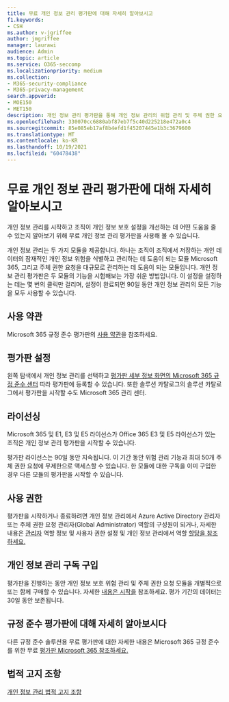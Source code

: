 ```yaml
---
title: 무료 개인 정보 관리 평가판에 대해 자세히 알아보시고
f1.keywords:
- CSH
ms.author: v-jgriffee
author: jmgriffee
manager: laurawi
audience: Admin
ms.topic: article
ms.service: O365-seccomp
ms.localizationpriority: medium
ms.collection:
- M365-security-compliance
- M365-privacy-management
search.appverid:
- MOE150
- MET150
description: 개인 정보 관리 평가판을 통해 개인 정보 관리의 위험 관리 및 주체 권한 요청 기능을 사용해 보아야 합니다.
ms.openlocfilehash: 330070cc6880abf87eb7f5c40d225218e472a0c4
ms.sourcegitcommit: 85e085eb17af8b4efd1f45207445e1b3c3679600
ms.translationtype: MT
ms.contentlocale: ko-KR
ms.lasthandoff: 10/19/2021
ms.locfileid: "60478438"
---
```

# <a name="learn-about-the-free-privacy-management-trial"></a>무료 개인 정보 관리 평가판에 대해 자세히 알아보시고

개인 정보 관리를 [](privacy-management.md) 시작하고 조직이 개인 정보 보호 설정을 개선하는 데 어떤 도움을 줄 수 있는지 알아보기 위해 무료 개인 정보 관리 평가판을 사용해 볼 수 있습니다.

개인 정보 관리는 두 가지 모듈을 제공합니다. 하나는 조직이 조직에서 저장하는 개인 데이터의 잠재적인 개인 정보 [](privacy-management-subject-rights-requests.md) 위험을 식별하고 관리하는 데 도움이 되는 모듈 Microsoft 365, 그리고 주체 권한 요청을 대규모로 관리하는 데 도움이 되는 모듈입니다. [](privacy-management-policies.md) 개인 정보 관리 평가판은 두 모듈의 기능을 시험해보는 가장 쉬운 방법입니다. 이 설정을 설정하는 데는 몇 번의 클릭만 걸리며, 설정이 완료되면 90일 동안 개인 정보 관리의 모든 기능을 모두 사용할 수 있습니다.

## <a name="terms-and-conditions"></a>사용 약관

Microsoft 365 규정 준수 평가판의 [사용 약관](privacy-management-trial-terms.md)을 참조하세요.

## <a name="set-up-a-trial"></a>평가판 설정

왼쪽 탐색에서 개인 정보 관리를 선택하고 [평가판 세부 정보 화면의 Microsoft 365 규정 준수 센터](https://compliance.microsoft.com) 따라 평가판에 등록할 수 있습니다.  또한 솔루션 카탈로그의 솔루션 카탈로그에서 평가판을 시작할 수도 Microsoft 365 관리 센터.

## <a name="licensing"></a>라이선싱

Microsoft 365 및 E1, E3 및 E5 라이선스가 Office 365 E3 및 E5 라이선스가 있는 조직은 개인 정보 관리 평가판을 시작할 수 있습니다.

평가판 라이선스는 90일 동안 지속됩니다. 이 기간 동안 위험 관리 기능과 최대 50개 주체 권한 요청에 무제한으로 액세스할 수 있습니다. 한 모듈에 대한 구독을 이미 구입한 경우 다른 모듈의 평가판을 시작할 수 있습니다.

## <a name="permissions"></a>사용 권한

평가판을 시작하거나 종료하려면 개인 정보 관리에서 Azure Active Directory 관리자 또는 주체 권한 요청 관리자(Global Administrator) 역할의 구성원이 되거나, 자세한 내용은 [관리자](/microsoft-365/admin/add-users/about-admin-roles) 역할 정보 및 사용자 권한 설정 및 개인 정보 관리에서 역할 [할당을 참조하세요.](privacy-management-permissions.md)

## <a name="buy-a-privacy-management-subscription"></a>개인 정보 관리 구독 구입

평가판을 진행하는 동안 개인 정보 보호 위험 관리 및 주체 권한 요청 모듈을 개별적으로 또는 함께 구매할 수 있습니다. 자세한 [내용은 시작을](privacy-management-setup.md) 참조하세요. 평가 기간의 데이터는 30일 동안 보존됩니다.

## <a name="learn-more-about-compliance-trials"></a>규정 준수 평가판에 대해 자세히 알아보시다

다른 규정 준수 솔루션용 무료 평가판에 대한 자세한 내용은 Microsoft 365 규정 준수를 위한 무료 [평가판 Microsoft 365 참조하세요.](/microsoft-365/compliance/compliance-easy-trials)

## <a name="legal-disclaimer"></a>법적 고지 조항

[개인 정보 관리 법적 고지 조항](privacy-management-disclaimer.md)
